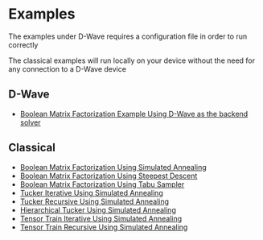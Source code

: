 # Examples
The examples under D-Wave requires a configuration file in order to run correctly

The classical examples will run locally on your device without the need for any connection to a D-Wave device

## D-Wave ##
* [Boolean Matrix Factorization Example Using D-Wave as the backend solver](D-Wave_matrix_factorization.ipynb)

## Classical ##
* [Boolean Matrix Factorization Using Simulated Annealing](matrix_factorization_simulated_annealing.ipynb)
* [Boolean Matrix Factorization Using Steepest Descent](matrix_factorization_steepest_descent.py)
* [Boolean Matrix Factorization Using Tabu Sampler](matrix_factorization_tabu_sampler.py)
* [Tucker Iterative Using Simulated Annealing](tucker_iterative_simulated_annealing.py)
* [Tucker Recursive Using Simulated Annealing](tucker_recursive_simulated_annealing.py)
* [Hierarchical Tucker Using Simulated Annealing](hierarchical_tucker_simulated_annealing.py)
* [Tensor Train Iterative Using Simulated Annealing](tensor_train_iterative_simulated_annealing.py)
* [Tensor Train Recursive Using Simulated Annealing](tensor_train_recursive_simulated_annealing.py)
